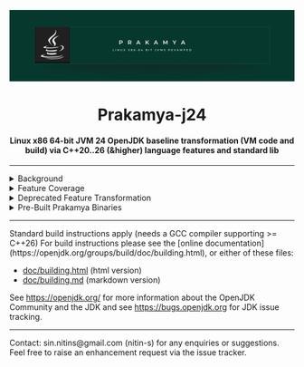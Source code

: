 <div align="center">

[//]: # (<br>)
  <img src="imgs/green-minimal.png" alt="Prakamya-j24 Linux x86 64 bit JDK/JVM" width="1000" height="auto" />
  <h1>Prakamya-j24</h1>
  <h4>Linux x86 64-bit JVM 24 OpenJDK baseline transformation (VM code and build) via C++20..26 (&higher) language features and standard lib</h4>
<hr/>
</div>

<div>
<details>
<summary>Background</summary>
<p style="font-size:10px;font-family:arial,serif">
Prakamya-j24 is an opinionated (& incrementally transformed) Linux (x86) based 64-bit JVM infused with modern C++ standards (>= C++20..26) 
in the JVM internal code and the build process. This approach allows JVM deployments on 64-bit Linux to benefit from an enhanced C++ feature set, 
performance improvements, and the cutting edge of C++ language design directly within the JVM.
</p>
<p style="font-size:7px;font-family:arial,serif">
Note that standard JVM implementations (e.g. OpenJDK) are based on C++14 (in the JVM code and build process), that is unlikely to change anytime 
soon and thus missing the fast evolution of C++ language. 
</p>
</details>

<details>
<summary>Feature Coverage</summary>
<table>
  <thead>
    <tr>
      <th>ID</th>
      <th>JVM Feature</th>
      <th>Module</th>
      <th>Status</th>
      <th>Issue Tracker</th>
      <th>Applicable C++ standard version</th>
      <th>Benchmarks</th>
      <th>Notes</th>
    </tr>
  </thead>
  <tbody>
    <tr>
      <td>SH-1</td>
      <td>Shared</td>
      <td>Param parsing</td>
      <td>In Progress</td>
      <td><a href="https://github.com/NiinS/prakamya-j24/issues/3">#2</a></td>
      <td>C++20</td>
      <td>((benchmark link))</td>
      <td>SFINAE replaced with concepts</td>
    </tr>
    <tr>
      <td>(more features...)</td>
      <td></td>
      <td></td>
      <td></td>
      <td></td>
      <td></td>
      <td>((benchmark link))</td>
      <td></td>
    </tr>
  </tbody>
</table>
</details>

<details>
<summary>Deprecated Feature Transformation</summary>
Features which were deprecated OR are no longer supported in the latest C++ standard.
<table>
  <thead>
    <tr>
      <th>ID</th>
      <th>Feature</th>
      <th>Status</th>
      <th>Issue Tracker</th>
      <th>Notes</th>
    </tr>
  </thead>
  <tbody>
    <tr>
      <td>DF-1</td>
      <td>-Werror=volatile</td>
      <td>In Progress</td>
      <td><a href="https://github.com/NiinS/prakamya-j24/issues/2">#1</a></td>
      <td>Deprecated in C++17 and removed in C++20</td>
    </tr>
    <tr>
      <td>DF-2</td>
      <td>-Werror=deprecated-enum-enum-conversion</td>
      <td>In Progress</td>
      <td><a href="https://github.com/NiinS/prakamya-j24/issues/2">#1</a></td>
      <td></td>
    </tr>
    <tr>
      <td>(more...)</td>
      <td></td>
      <td></td>
      <td></td>
      <td></td>
    </tr>
  </tbody>
</table>
</details>

<details>
<summary>Pre-Built Prakamya Binaries</summary>
<table>
  <thead>
    <tr>
      <th>Release Date</th>
      <th>Version</th>
      <th>Download Link</th>
      <th>Milestones Achieved</th>
      <th>Minimum ToolChain Required</th>
      <th>Notes</th>
    </tr>
  </thead>
  <tbody>
    <tr>
      <td>TBD</td>
      <td>TBD</td>
      <td>TBD</td>
      <td><a href="https://github.com/NiinS/prakamya-j24/milestone/1">Milestone 1</a></td>
      <td>TBD</td>
      <td>TBD</td>
    </tr>
  </tbody>
</table>
</details>
</div>

<hr/>
Standard build instructions apply (needs a GCC compiler supporting >= C++26)
For build instructions please see the
[online documentation](https://openjdk.org/groups/build/doc/building.html),
or either of these files:

- [doc/building.html](doc/building.html) (html version)
- [doc/building.md](doc/building.md) (markdown version)

See <https://openjdk.org/> for more information about the OpenJDK
Community and the JDK and see <https://bugs.openjdk.org> for JDK issue
tracking.

<hr/>
Contact: sin.nitins@gmail.com (nitin-s) for any enquiries or suggestions. Feel free to raise an enhancement request via the issue tracker.
